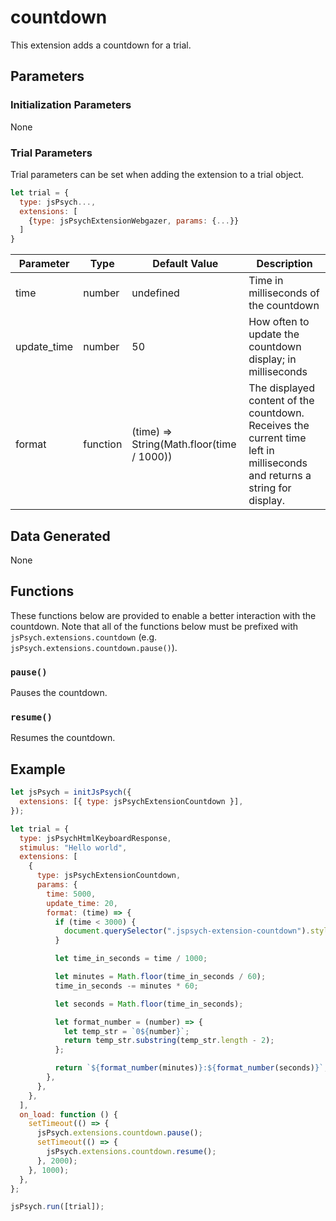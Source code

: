 # countdown

This extension adds a countdown for a trial.

## Parameters

### Initialization Parameters

None

### Trial Parameters

Trial parameters can be set when adding the extension to a trial object.

```javascript
let trial = {
  type: jsPsych...,
  extensions: [
    {type: jsPsychExtensionWebgazer, params: {...}}
  ]
}
```

| Parameter | Type | Default Value | Description |
| --------- | ---- | ------------- | ----------- |
| time | number | undefined | Time in milliseconds of the countdown |
| update_time | number | 50 | How often to update the countdown display; in milliseconds |
| format | function | (time) => String(Math.floor(time / 1000)) | The displayed content of the countdown. Receives the current time left in milliseconds and returns a string for display. |

## Data Generated

None

## Functions

These functions below are provided to enable a better interaction with the countdown. Note that all of the functions below must be prefixed with `jsPsych.extensions.countdown` (e.g. `jsPsych.extensions.countdown.pause()`).

### `pause()`

Pauses the countdown.

### `resume()`

Resumes the countdown.

## Example

```javascript
let jsPsych = initJsPsych({
  extensions: [{ type: jsPsychExtensionCountdown }],
});

let trial = {
  type: jsPsychHtmlKeyboardResponse,
  stimulus: "Hello world",
  extensions: [
    {
      type: jsPsychExtensionCountdown,
      params: {
        time: 5000,
        update_time: 20,
        format: (time) => {
          if (time < 3000) {
            document.querySelector(".jspsych-extension-countdown").style.color = "red";
          }

          let time_in_seconds = time / 1000;

          let minutes = Math.floor(time_in_seconds / 60);
          time_in_seconds -= minutes * 60;

          let seconds = Math.floor(time_in_seconds);

          let format_number = (number) => {
            let temp_str = `0${number}`;
            return temp_str.substring(temp_str.length - 2);
          };

          return `${format_number(minutes)}:${format_number(seconds)}`;
        },
      },
    },
  ],
  on_load: function () {
    setTimeout(() => {
      jsPsych.extensions.countdown.pause();
      setTimeout(() => {
        jsPsych.extensions.countdown.resume();
      }, 2000);
    }, 1000);
  },
};

jsPsych.run([trial]);
```
